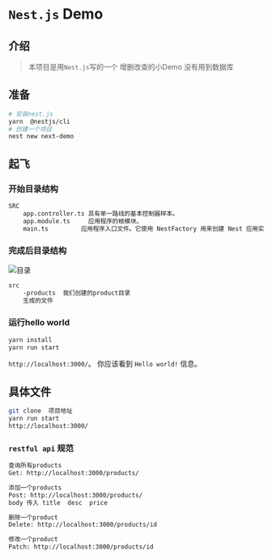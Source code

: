 # `Nest.js` Demo

## 介绍

> 本项目是用`Nest.js`写的一个 增删改查的小Demo 没有用到数据库

## 准备

```bash
# 安装nest.js
yarn  @nestjs/cli
# 创建一个项目
nest new next-demo
```

## 起飞

### 开始目录结构

```bash
SRC
	app.controller.ts 具有单一路线的基本控制器样本。
	app.module.ts     应用程序的根模块。
	main.ts			应用程序入口文件。它使用 NestFactory 用来创建 Nest 应用实例。
```

### 完成后目录结构

![目录](https://i.loli.net/2019/09/03/8lVEbvdux79OCIs.png)



```bash
src
	-products  我们创建的product目录
	生成的文件
```

### 运行hello world

```bash
yarn install
yarn run start
```

`http://localhost:3000/`。 你应该看到 `Hello world!` 信息。

## 具体文件

```bash
git clone  项目地址
yarn run start
http://localhost:3000/
```

### `restful api` 规范

```bash
查询所有products
Get: http://localhost:3000/products/

添加一个products
Post: http://localhost:3000/products/
body 传入 title  desc  price

删除一个product
Delete: http://localhost:3000/products/id

修改一个product
Patch: http://localhost:3000/products/id
```

